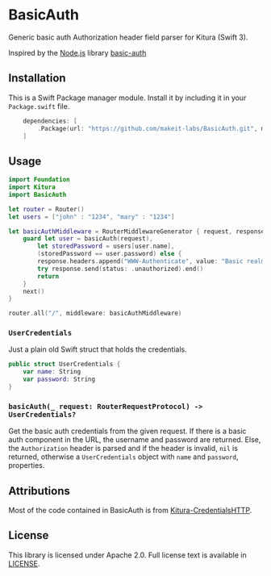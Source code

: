 # BasicAuth

Generic basic auth Authorization header field parser for Kitura (Swift 3).

Inspired by the [Node.js](https://nodejs.org/en/) library [basic-auth](https://github.com/jshttp/basic-auth)

## Installation

This is a Swift Package manager module. Install it by including it in your
`Package.swift` file.

```swift
    dependencies: [
        .Package(url: "https://github.com/makeit-labs/BasicAuth.git", majorVersion: 1, minor: 0)
    ]
```

## Usage

```swift
import Foundation
import Kitura
import BasicAuth

let router = Router()
let users = ["john" : "1234", "mary" : "1234"]

let basicAuthMiddleware = RouterMiddlewareGenerator { request, response, next in
    guard let user = basicAuth(request),
        let storedPassword = users[user.name],
        (storedPassword == user.password) else {
        response.headers.append("WWW-Authenticate", value: "Basic realm=\"User\"")
        try response.send(status: .unauthorized).end()
        return
    }
    next()
}

router.all("/", middleware: basicAuthMiddleware)
```

### `UserCredentials`

Just a plain old Swift struct that holds the credentials.

```swift
public struct UserCredentials {
    var name: String
    var password: String
}
```

### `basicAuth(_ request: RouterRequestProtocol) -> UserCredentials?`

Get the basic auth credentials from the given request. If there is a basic auth
component in the URL, the username and password are returned. Else, the
`Authorization` header is parsed and if the header is invalid, `nil` is
returned, otherwise a `UserCredentials` object with `name` and `password`,
properties.

## Attributions

Most of the code contained in BasicAuth is from [Kitura-CredentialsHTTP](https://github.com/IBM-Swift/Kitura-CredentialsHTTP).

## License

This library is licensed under Apache 2.0. Full license text is available in
[LICENSE](LICENSE).
